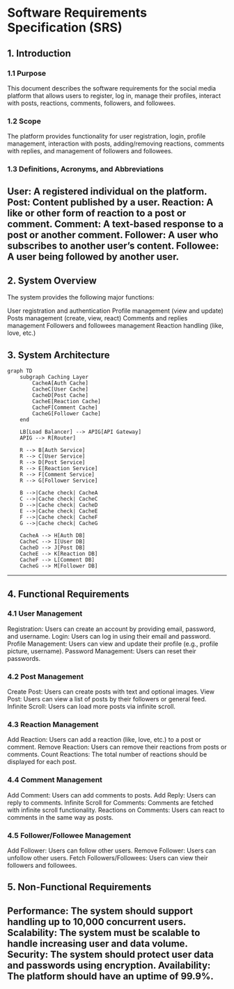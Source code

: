 # Software Requirements Specification (SRS)
## 1. Introduction
### 1.1 Purpose
This document describes the software requirements for the social media platform that allows users to register, log in, manage their profiles, interact with posts, reactions, comments, followers, and followees.

### 1.2 Scope
The platform provides functionality for user registration, login, profile management, interaction with posts, adding/removing reactions, comments with replies, and management of followers and followees.

### 1.3 Definitions, Acronyms, and Abbreviations
User: A registered individual on the platform.
Post: Content published by a user.
Reaction: A like or other form of reaction to a post or comment.
Comment: A text-based response to a post or another comment.
Follower: A user who subscribes to another user’s content.
Followee: A user being followed by another user.
---
## 2. System Overview
The system provides the following major functions:

User registration and authentication
Profile management (view and update)
Posts management (create, view, react)
Comments and replies management
Followers and followees management
Reaction handling (like, love, etc.)
## 3. System Architecture
```marmaid
graph TD
    subgraph Caching Layer
        CacheA[Auth Cache]
        CacheC[User Cache]
        CacheD[Post Cache]
        CacheE[Reaction Cache]
        CacheF[Comment Cache]
        CacheG[Follower Cache]
    end

    LB[Load Balancer] --> APIG[API Gateway]
    APIG --> R[Router]
    
    R --> B[Auth Service]
    R --> C[User Service]
    R --> D[Post Service]
    R --> E[Reaction Service]
    R --> F[Comment Service]
    R --> G[Follower Service]

    B -->|Cache check| CacheA
    C -->|Cache check| CacheC
    D -->|Cache check| CacheD
    E -->|Cache check| CacheE
    F -->|Cache check| CacheF
    G -->|Cache check| CacheG

    CacheA --> H[Auth DB]
    CacheC --> I[User DB]
    CacheD --> J[Post DB]
    CacheE --> K[Reaction DB]
    CacheF --> L[Comment DB]
    CacheG --> M[Follower DB]

```
---
## 4. Functional Requirements
### 4.1 User Management
Registration: Users can create an account by providing email, password, and username.
Login: Users can log in using their email and password.
Profile Management: Users can view and update their profile (e.g., profile picture, username).
Password Management: Users can reset their passwords.
### 4.2 Post Management
Create Post: Users can create posts with text and optional images.
View Post: Users can view a list of posts by their followers or general feed.
Infinite Scroll: Users can load more posts via infinite scroll.
### 4.3 Reaction Management
Add Reaction: Users can add a reaction (like, love, etc.) to a post or comment.
Remove Reaction: Users can remove their reactions from posts or comments.
Count Reactions: The total number of reactions should be displayed for each post.
### 4.4 Comment Management
Add Comment: Users can add comments to posts.
Add Reply: Users can reply to comments.
Infinite Scroll for Comments: Comments are fetched with infinite scroll functionality.
Reactions on Comments: Users can react to comments in the same way as posts.
### 4.5 Follower/Followee Management
Add Follower: Users can follow other users.
Remove Follower: Users can unfollow other users.
Fetch Followers/Followees: Users can view their followers and followees.
## 5. Non-Functional Requirements
Performance: The system should support handling up to 10,000 concurrent users.
Scalability: The system must be scalable to handle increasing user and data volume.
Security: The system should protect user data and passwords using encryption.
Availability: The platform should have an uptime of 99.9%.
---

